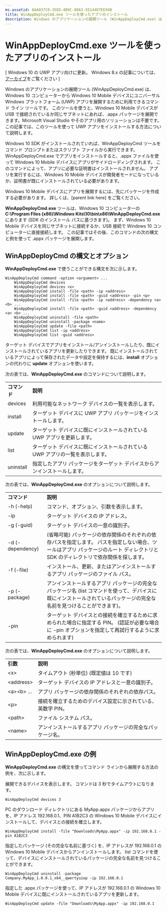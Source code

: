 ```yaml
---
ms.assetid: 6AA037C0-35ED-4B9C-80A3-5E144D7EE94B
title: WinAppDeployCmd.exe ツールを使ったアプリのインストール
description: Windows のアプリケーションの展開ツール (WinAppDeployCmd.exe) は、Windows 10 コンピューターから Windows 10 Mobile デバイスにユニバーサル Windows プラットフォーム (UWP) アプリを展開するために利用できるコマンド ライン ツールです。
---
```

# WinAppDeployCmd.exe ツールを使ったアプリのインストール

\[ Windows 10 の UWP アプリ向けに更新。 Windows 8.x の記事については、[アーカイブ](http://go.microsoft.com/fwlink/p/?linkid=619132)をご覧ください \]

Windows のアプリケーションの展開ツール (WinAppDeployCmd.exe) は、Windows 10 コンピューターから Windows 10 Mobile デバイスにユニバーサル Windows プラットフォーム (UWP) アプリを展開するために利用できるコマンド ライン ツールです。 このツールを使うと、Windows 10 Mobile デバイスが USB で接続されているか同じサブネットにあれば、.appx パッケージを展開できます。Microsoft Visual Studio やそのアプリ用のソリューションは不要です。 この記事では、このツールを使って UWP アプリをインストールする方法について説明します。

Windows 10 SDK がインストールされていれば、WinAppDeployCmd ツールをコマンド プロンプトまたはスクリプト ファイルから実行できます。 WinAppDeployCmd.exe でアプリをインストールすると、.appx ファイルを使って Windows 10 Mobile デバイスにアプリがサイドローディングされます。 このコマンドによって、アプリに必要な証明書はインストールされません。 アプリを実行するには、Windows 10 Mobile デバイスが開発者モードになっているか、証明書が既にインストールされている必要があります。

Windows 10 Mobile デバイスにアプリを展開するには、先にパッケージを作成する必要があります。 詳しくは、\[parent link here\] をご覧ください。

**WinAppDeployCmd.exe** ツールは、Windows 10 コンピューターの **C:\\Program Files (x86)\\Windows Kits\\10\\bin\\x86\\WinAppDeployCmd.exe** にあります (SDK のインストール パスに基づきます)。 まず、Windows 10 Mobile デバイスを同じサブネットに接続するか、USB 接続で Windows 10 コンピューターに直接接続します。 この記事ではその後、このコマンドの次の構文と例を使って .appx パッケージを展開します。

## WinAppDeployCmd の構文とオプション

**WinAppDeployCmd.exe** で使うことができる構文を次に示します。

``` syntax
WinAppDeployCmd command -option <argument> ...
    WinAppDeployCmd devices
    WinAppDeployCmd devices <x>
    WinAppDeployCmd install -file <path> -ip <address>
    WinAppDeployCmd install -file <path> -guid <address> -pin <p>
    WinAppDeployCmd install -file <path> -ip <address> -dependency <a> <b> ...
    WinAppDeployCmd install -file <path> -guid <address> -dependency <a> <b> ...
    WinAppDeployCmd uninstall -file <path>
    WinAppDeployCmd uninstall -package <name>
    WinAppDeployCmd update -file <path>
    WinAppDeployCmd list -ip <address>
    WinAppDeployCmd list -guid <address>
```

ターゲット デバイスでアプリをインストール/アンインストールしたり、既にインストールされているアプリを更新したりできます。 既にインストールされているアプリによって保存されたデータや設定を保持するには、**install** オプションの代わりに **update** オプションを使います。

次の表では、**WinAppDeployCmd.exe** のコマンドについて説明します。

|             |                                                                     |
|-------------|---------------------------------------------------------------------|
| **コマンド** | **説明**                                                     |
| devices     | 利用可能なネットワーク デバイスの一覧を表示します。                         |
| install     | ターゲット デバイスに UWP アプリ パッケージをインストールします。                     |
| update      | ターゲット デバイスに既にインストールされている UWP アプリを更新します。    |
| list        | ターゲット デバイスに既にインストールされている UWP アプリの一覧を表示します。 |
| uninstall   | 指定したアプリ パッケージをターゲット デバイスからアンインストールします。         |

 

次の表では、**WinAppDeployCmd.exe** のオプションについて説明します。

|                  |                                                                                                                                                                                                               |
|------------------|---------------------------------------------------------------------------------------------------------------------------------------------------------------------------------------------------------------|
| **コマンド**      | **説明**                                                                                                                                                                                               |
| -h (-help)       | コマンド、オプション、引数を表示します。                                                                                                                                                                     |
| -ip              | ターゲット デバイスの IP アドレス。                                                                                                                                                                              |
| -g (-guid)       | ターゲット デバイスの一意の識別子。                                                                                                                                                                       |
| -d (-dependency) | (省略可能) パッケージの依存関係のそれぞれの依存パスを指定します。 パスを指定しない場合、ツールはアプリ パッケージのルート ディレクトリと SDK のディレクトリで依存関係を探します。 |
| -f (-file)       | インストール、更新、またはアンインストールするアプリ パッケージのファイル パス。                                                                                                                                                |
| -p (-package)    | アンインストールするアプリ パッケージの完全なパッケージ名 (list コマンドを使って、デバイスに既にインストールされているパッケージの完全な名前を見つけることができます)。                                                   |
| -pin             | ターゲット デバイスとの接続を確立するために求められた場合に指定する PIN。 (認証が必要な場合に -pin オプションを指定して再試行するように求められます)                                                 |

 

次の表では、**WinAppDeployCmd.exe** のオプションについて説明します。

|                        |                                                                              |
|------------------------|------------------------------------------------------------------------------|
| **引数**           | **説明**                                                              |
| &lt;x&gt;              | タイムアウト (秒単位) (既定値は 10 です)                                          |
| &lt;address&gt;        | ターゲット デバイスの IP アドレスと一意の識別子。                        |
| &lt;a&gt;&lt;b&gt; ... | アプリ パッケージの依存関係のそれぞれの依存パス。                    |
| &lt;p&gt;              | 接続を確立するためのデバイス設定に示されている、英数字 PIN。 |
| &lt;path&gt;           | ファイル システム パス。                                                            |
| &lt;name&gt;           | アンインストールするアプリ パッケージの完全なパッケージ名。                          |

 
## WinAppDeployCmd.exe の例

**WinAppDeployCmd.exe** の構文を使ってコマンド ラインから展開する方法の例を、次に示します。

展開できるデバイスを表示します。 コマンドは 3 秒でタイムアウトになります。

``` syntax
WinAppDeployCmd devices 3
```

PC のダウンロード ディレクトリにある MyApp.appx パッケージからアプリを、IP アドレス 192.168.0.1、PIN A1B2C3 の Windows 10 Mobile デバイスにインストールして、デバイスとの接続を確立します。

``` syntax
WinAppDeployCmd install -file "Downloads\MyApp.appx" -ip 192.168.0.1 -pin A1B2C3
```

指定したパッケージ (その完全な名前に基づく) を、IP アドレスが 192.168.0.1 の Windows 10 Mobile デバイスからアンインストールします。 list コマンドを使って、デバイスにインストールされているパッケージの完全な名前を見つけることができます。

``` syntax
WinAppDeployCmd uninstall -package Company.MyApp_1.0.0.1_x64__qwertyuiop -ip 192.168.0.1
```

指定した .appx パッケージを使って、IP アドレスが 192.168.0.1 の Windows 10 Mobile デバイスに既にインストールされているアプリを更新します。

``` syntax
WinAppDeployCmd update -file "Downloads\MyApp.appx" -ip 192.168.0.1
```



<!--HONumber=Mar16_HO1-->


